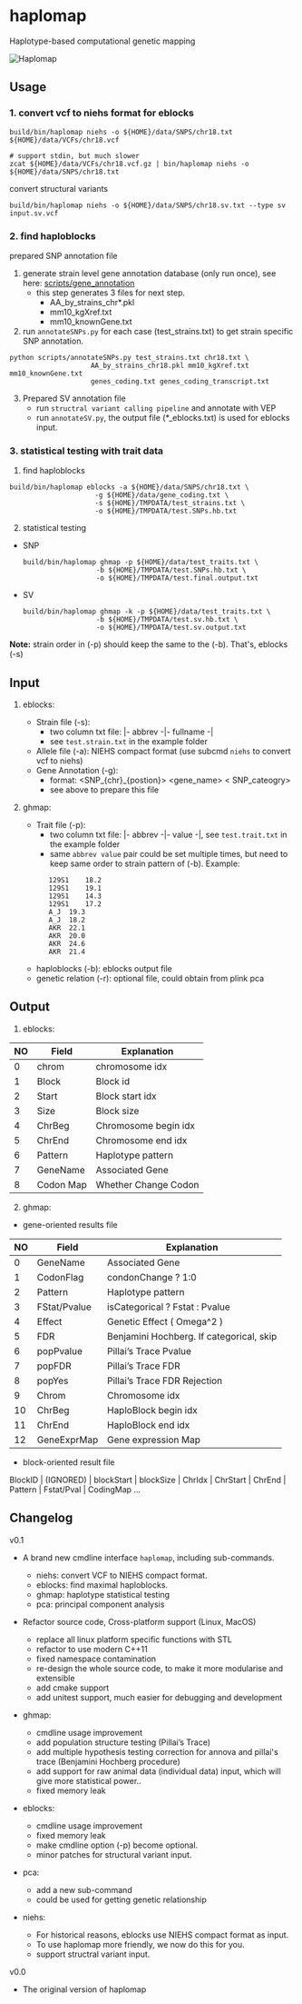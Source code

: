 
# haplomap
Haplotype-based computational genetic mapping  

![Haplomap](https://github.com/zqfang/haplomap/workflows/Haplomap/badge.svg)


## Usage

### 1. convert vcf to niehs format for eblocks
```shell
build/bin/haplomap niehs -o ${HOME}/data/SNPS/chr18.txt ${HOME}/data/VCFs/chr18.vcf

# support stdin, but much slower
zcat ${HOME}/data/VCFs/chr18.vcf.gz | bin/haplomap niehs -o ${HOME}/data/SNPS/chr18.txt
```

convert structural variants
```shell
build/bin/haplomap niehs -o ${HOME}/data/SNPS/chr18.sv.txt --type sv input.sv.vcf
```


### 2. find haploblocks
prepared SNP annotation file 

1. generate strain level gene annotation database (only run once), see here: 
[scripts/gene_annotation](../scripts/gene_annotation/README.md)
    - this step generates 3 files for next step.
      - AA_by_strains_chr*.pkl 
      - mm10_kgXref.txt 
      - mm10_knownGene.txt
2. run `annotateSNPs.py` for each case (test_strains.txt) to get strain specific SNP annotation.
```shell
python scripts/annotateSNPs.py test_strains.txt chr18.txt \
                    AA_by_strains_chr18.pkl mm10_kgXref.txt mm10_knownGene.txt
                    genes_coding.txt genes_coding_transcript.txt
```

3. Prepared SV annotation file
    - run `structral variant calling pipeline` and annotate with VEP
    - run `annotateSV.py`, the output file (*_eblocks.txt) is used for eblocks input.

### 3. statistical testing with trait data

1. find haploblocks
```shell
build/bin/haplomap eblocks -a ${HOME}/data/SNPS/chr18.txt \
                     -g ${HOME}/data/gene_coding.txt \
                     -s ${HOME}/TMPDATA/test_strains.txt \
                     -o ${HOME}/TMPDATA/test.SNPs.hb.txt
```


2. statistical testing  
  - SNP
    ```shell
    build/bin/haplomap ghmap -p ${HOME}/data/test_traits.txt \
                      -b ${HOME}/TMPDATA/test.SNPs.hb.txt \
                      -o ${HOME}/TMPDATA/test.final.output.txt
    ```
  - SV  
    ```shell
    build/bin/haplomap ghmap -k -p ${HOME}/data/test_traits.txt \
                      -b ${HOME}/TMPDATA/test.sv.hb.txt \
                      -o ${HOME}/TMPDATA/test.sv.output.txt
    ```


**Note:** strain order in (-p) should keep the same to the (-b). That's, eblocks (-s)

## Input
1. eblocks:
    - Strain file (-s): 
      - two column txt file: |- abbrev -|- fullname -|
      - see `test.strain.txt` in the example folder
    - Allele file (-a): NIEHS compact format (use subcmd `niehs` to convert vcf to niehs)
    - Gene Annotation (-g): 
      - format: <SNP_{chr}_{postion}>  <gene_name>  < SNP_cateogry> 
      - see above to prepare this file

2. ghmap:
    - Trait file (-p):  
        - two column txt file: |- abbrev -|- value -|, see `test.trait.txt` in the example folder
        - same `abbrev value` pair could be set multiple times, but need to keep same order to strain pattern of (-b). Example:
        ```$xslt
           129S1	18.2
           129S1	19.1
           129S1	14.3
           129S1	17.2
           A_J	19.3
           A_J	18.2
           AKR	22.1
           AKR	20.0
           AKR	24.6
           AKR	21.4
        ```
    - haploblocks (-b): eblocks output file
    - genetic relation (-r): optional file, could obtain from plink pca

## Output

1. eblocks:

| NO | Field | Explanation |
|--- | ---- | ------------ |
|0 |chrom | chromosome idx      |
|1 |Block | Block id            |
|2 |Start | Block start idx     |
|3 |Size  | Block size          |
|4 |ChrBeg| Chromosome begin idx |
|5 |ChrEnd| Chromosome end idx  |
|6 |Pattern | Haplotype pattern |
|7 |GeneName| Associated Gene   |
|8 |Codon Map | Whether Change Codon |

2. ghmap:
  * gene-oriented results file

| NO |Field | Explanation |
|---| ---- | ------------ |
|0 |GeneName     | Associated Gene     |
|1 |CodonFlag    | condonChange ? 1:0  |
|2 |Pattern      | Haplotype pattern   |
|3 |FStat/Pvalue | isCategorical ? Fstat : Pvalue |
|4 |Effect       | Genetic Effect ( Omega^2 )   |
|5 |FDR          | Benjamini Hochberg. If categorical, skip |
|6 |popPvalue    | Pillai’s Trace Pvalue |
|7 |popFDR       | Pillai’s Trace FDR |
|8 |popYes       | Pillai’s Trace FDR Rejection | 
|9 |Chrom        | Chromosome idx      |
|10 |ChrBeg      | HaploBlock begin idx|
|11 |ChrEnd      | HaploBlock end idx  |
|12 |GeneExprMap | Gene expression Map |

  * block-oriented result file

BlockID | (IGNORED) | blockStart | blockSize | ChrIdx | ChrStart | ChrEnd | Pattern | Fstat/Pval | CodingMap ...


## Changelog
v0.1
* A brand new cmdline interface `haplomap`, including sub-commands.
  - niehs: convert VCF to NIEHS compact format.
  - eblocks: find maximal haploblocks.
  - ghmap: haplotype statistical testing
  - pca: principal component analysis
  
* Refactor source code, Cross-platform support (Linux, MacOS)
  - replace all linux platform specific functions with STL
  - refactor to use modern C++11
  - fixed namespace contamination
  - re-design the whole source code, to make it more modularise and extensible 
  - add cmake support
  - add unitest support, much easier for debugging and development 

* ghmap:
  - cmdline usage improvement
  - add population structure testing (Pillai’s Trace)
  - add multiple hypothesis testing correction for annova and pillai's trace (Benjamini Hochberg procedure)
  - add support for raw animal data (individual data) input, which will give more statistical power..
  - fixed memory leak 
* eblocks:
  - cmdline usage improvement
  - fixed memory leak
  - make cmdline option (-p) become optional. 
  - minor patches for structural variant input.
* pca: 
  - add a new sub-command 
  - could be used for getting genetic relationship 
* niehs:
  - For historical reasons, eblocks use NIEHS compact format as input. 
  - To use haplomap more friendly, we now do this for you. 
  - support structral variant input. 
 

v0.0
* The original version of haplomap